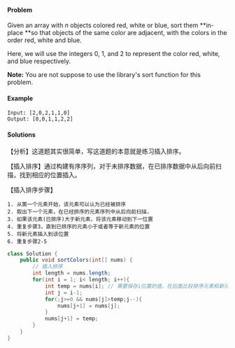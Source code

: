 #### Problem

Given an array with *n* objects colored red, white or blue, sort them **in-place **so that objects of the same color are adjacent, with the colors in the order red, white and blue.

Here, we will use the integers 0, 1, and 2 to represent the color red, white, and blue respectively.

**Note:** You are not suppose to use the library's sort function for this problem.

#### Example

```
Input: [2,0,2,1,1,0]
Output: [0,0,1,1,2,2]
```

#### Solutions

【分析】这道题其实很简单，写这道题的本意就是练习插入排序。

【插入排序】通过构建有序序列，对于未排序数据，在已排序数据中从后向前扫描，找到相应的位置插入。

【插入排序步骤】

    1. 从第一个元素开始，该元素可以认为已经被排序
    2. 取出下一个元素，在已经排序的元素序列中从后向前扫描，
    3. 如果该元素(已排序)大于新元素，将该元素移动到下一位置
    4. 重复步骤3，直到已排序的元素小于或者等于新元素的位置
    5. 将新元素插入到该位置
    6. 重复步骤2-5

```java
class Solution {
    public void sortColors(int[] nums) {
        // 插入排序
        int length = nums.length;
        for(int i = 1; i< length; i++){
            int temp = nums[i]; // 需要保存i位置的值，在后面比较排序元素和新元素时，i位置处的值会被修改
            int j = i-1;
            for(;j>=0 && nums[j]>temp;j--){
                nums[j+1] = nums[j];
            }
            nums[j+1] = temp;
        }
    }
}
```

